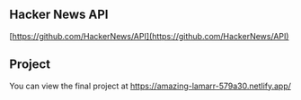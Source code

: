 ## Hacker News API
[https://github.com/HackerNews/API](https://github.com/HackerNews/API)

## Project
You can view the final project at https://amazing-lamarr-579a30.netlify.app/
